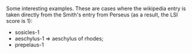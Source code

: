 Some interesting examples. These are cases where the wikipedia entry is taken directly from the Smith's entry from Perseus (as a result, the LSI score is 1):
* sosicles-1
* aeschylus-1 => aeschylus of rhodes; 
* prepelaus-1